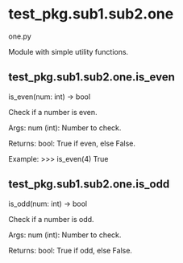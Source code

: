 # test_pkg.sub1.sub2.one

one.py

Module with simple utility functions.

## test_pkg.sub1.sub2.one.is_even

is_even(num: int) -> bool

Check if a number is even.

Args:
    num (int): Number to check.

Returns:
    bool: True if even, else False.

Example:
    >>> is_even(4)
    True

## test_pkg.sub1.sub2.one.is_odd

is_odd(num: int) -> bool

Check if a number is odd.

Args:
    num (int): Number to check.

Returns:
    bool: True if odd, else False.
